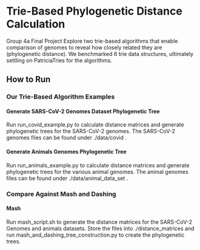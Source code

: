 # Trie-Based Phylogenetic Distance Calculation
Group 4a Final Project
Explore two trie-based algorithms that enable comparison of genomes to reveal how closely related they are (phylogenetic distance). We benchmarked 6 trie data structures, ultimately settling on PatriciaTries for the algorithms.

## How to Run
### Our Trie-Based Algorithm Examples
#### Generate SARS-CoV-2 Genomes Dataset Phylogenetic Tree
Run run_covid_example.py to calculate distance matrices and generate phylogenetic trees for the SARS-CoV-2 genomes. The SARS-CoV-2 genomes files can be found under ./data/covid .
#### Generate Animals Genomes Phylogenetic Tree
Run run_animals_example.py to calculate distance matrices and generate phylogenetic trees for the various animal genomes. The animal genomes files can be found under ./data/animal_data_set .
### Compare Against Mash and Dashing
#### Mash
Run mash_script.sh to generate the distance matrices for the SARS-CoV-2 Genomes and animals datasets. Store the files into ./distance_matrices and run mash_and_dashing_tree_construction.py to create the phylogenetic trees.